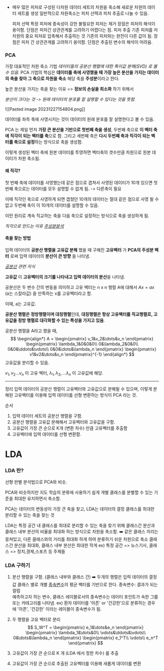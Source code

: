 * 매우 많은 피처로 구성된 다차원 데이터 세트의 차원을 축소해 새로운 차원의 데이터 세트를 생성
	일반적으로 차원축소는 피처 선택과 피처 추출로 나눌 수 있음.
	
	피처 선택
		특정 피처에 종속성이 강한 불필요한 피처는 제거
		장점은 피처의 해석이 용이함.
		단점은 피처간 상관관계를 고려하기 어렵다는 점.
	피처 추출
		기존 피처를 저차원의 중요 피처로 압축해서 추출하는 것
		기존의 피처와는 완전이 다른 값이 됨.
		장점은 피처 간 상관관계를 고려하기 용이함.
		단점은 추출된 변수의 해석이 어려움.


### PCA
가장 대표적인 차원 축소 기법
_데이터들의 공분산 행렬에 대한 특이값 분해(SVD) 로 볼 수 있음._
PCA 기법의 핵심은 **데이터를 축에 사영했을 때 가장 높은 분산을 가지는 데이터의 축을 찾아 그 축으로 차원을 축소**  해당 축을 **주성분**이라고 한다.

높은 분산을 가지는 축을 찾는 이유 => **정보의 손실을 최소화** 하기 위해서

_분산이 크다는 것 -> 원래 데이터의 분포를 잘 설명할 수 있다는 것을 뜻함._

![[Pasted image 20231227154804.png]]

데이터를 좌측 축에 사영시키는 것이 데이터의 원래 분포를 잘 설명한다고 볼 수 있음.

PCA 는 제일 먼저 **가장 큰 분산을 기반으로 첫번째 축을 생성**, 두번째 축으로 **이 벡터 축에 직각이 되는 벡터를 축**으로 함. 그리고 세번째 축은 **다시 두번째 축과 직각이 되는 벡터를 축으로 설정**하는 방식으로 축을 생성함.

이렇게 생성된 벡터 축에 원본 데이터를 투영하면 벡터축의 갯수만큼 차원으로 원본 데이터가 차원 축소됨.

#### 왜 직각?
첫 번째 축에 데이터를 사영했는데 같은 점으로 겹쳐서 사영된 데이터가 10개 있으면 첫번째 축으로는 데이터를 모두 설명할 수 없게 됨. -> 다른축이 필요

이때 직각인 축으로 사영하게 되면 겹쳤던 10개의 데이터는 절대 같은 점으로 사영 될 수 없고 두번째 축이 이 10개의 데이터를 설명할 수 있음.

이런 원리로 계속 직교하는 축을 다음 축으로 설정하는 방식으로 축을 생성하게 됨.

_직각으로 만드는 이유  [주성분분석](obsidian://open?vault=TIL_yeonsang&file=TIL%2F%EC%88%98%ED%95%99%2F%EC%A3%BC%EC%84%B1%EB%B6%84%20%EB%B6%84%EC%84%9D)_


#### 축을 찾는 방법
입력 데이터의 **공분산 행렬을 고유값 분해** 했을 때 구해진 **고유벡터** 가 **PCA의 주성분 벡터** 로써 입력 데이터의 **분산이 큰 방향** 을 나타냄.

_[공분산](https://kh-mo.github.io/notation/2021/01/02/covariance/) 관련 지식_

**고유값** 이 **고유벡터의 크기를 나타내고 입력 데이터의 분산**을 나타냄.

공분산은 두 변수 간의 변동을 의미하고 고유 벡터는 n x n 행렬 A에 대해서 $Ax = ax$ (a는 스칼라값) 을 만족하는 x를 고유벡터라고 함.

이때, a는 고유값.

**공분산 행렬은 정방행렬이며 대칭행렬**인데, **대칭행렬은 항상 고유벡터를 직교행렬로, 고유값을 정방 행렬로 대각화할 수 있는 특성을 가지고 있음**.

공분산 행렬을 A라고 했을 때,
$$
\begin{align*}
A = \begin{pmatrix}
v_1&v_2&\dots&v_n
\end{pmatrix}
\begin{pmatrix}
\lambda_1&0&0&0\\
0&\lambda_2&0&0\\
0&0&\ddots&\vdots\\
0&0&\dots&\lambda_n
\end{pmatrix}
\begin{pmatrix}
v1&v2&\dots&v_n
\end{pmatrix}^{-1}
\end{align*}
$$
고유값을 분리할 수 있음.

$v_1,v_2\dots v_n$ 이 고유 벡터, $\lambda_1,\lambda_2,\dots \lambda_n$ 이 고유값에 해당.



----
정리
입력 데이터의 공분산 행렬이 고유벡터와 고유값으로 분해될 수 있으며, 이렇게 분해된 고유벡터를 이용해 입력 데이터를 선형 변환하는 방식이 PCA 라는 것.

순서
1. 입력 데이터 세트의 공분산 행렬을 구함.
2. 공분산 행렬을 고유값 분해해서 고유벡터와 고유값을 구함.
3. 고유값이 가장 큰 순으로 K개 (변환 차수) 만큼 고유벡터를 추출함
4. 고유벡터에 입력 데이터를 선형 변환함.





# LDA 

### LDA 란?
선형 판별 분석법으로 PCA와 비슷.

PCA와 비슷하지만 지도 학습의 분류에 사용하기 쉽게 개별 클래스를 분별할 수 있는 기준을 최대한 유지하면서 축소함.

PCA는 데이터의 변동성이 가장 큰 축을 찾고, LDA는 데이터의 결정 클래스를 최대한 분리할 수 있는 축을 찾는 것

LDA는 특정 공간 내 클래스를 최대로 분리할 수 있는 축을 찾기 위해 클래스간 분산과 클래스 내부 분산의 비율을 최대화 하는 방식으로 차원을 축소함.
➡️ 같은 클래스 끼리는 뭉쳐있고, 다른 클래스와의 거리를 최대화 하게 하여 분류하기 쉬운 차원으로 축소
클래스간 분산을 최대화, 클래스 내부 분산은 최대한 작게
	ex) 특정 공간 => 뉴스기사,        클래스 => 정치,경제,스포츠 등 주제들

### LDA 구하기
1. 분산 행렬을 구함. (클래스 내부와 클래스 간)
	 ➡️ 두개의 행렬은 입력 데이터의 결정 값 클래스 별로 개별 [종속변수](obsidian://open?vault=TIL_yeonsang&file=TIL%2F%EB%8D%B0%EC%9D%B4%ED%84%B0%20%EB%B6%84%EC%84%9D%2F%ED%94%BC%EC%B2%98)의 평균 벡터를 기반으로 한다.
	 종속변수: 결과가 되는 컬럼  
		 예측하고자 하는 변수, 클래스 레이블로서의 종속변수는 데이터 포인트가 속한 그룹 또는 카테고리를 나타냄.
		 ex) 환자 데이터를 '아픈' or '건강한'으로 분류하는 경우에 '아픈', '건강한' 이라는 레이블이 종속변수가 됨.
2. 두 행렬을 고유 벡터로 분리
	$$ 
	S_W^T = 
	\begin{pmatrix}
	e_1&\dots&e_n
	\end{pmatrix}
	\begin{pmatrix}
	\lambda_1&\dots&0\\
	\vdots&\ddots&\vdots\\
	0&\dots&\lambda_n
	\end{pmatrix}
	\begin{pmatrix}
	e_1^T\\
	\vdots\\
	e_n^T
	\end{pmatrix}
	 $$
	 
3. 고유값이 가장 큰 순으로 K 개 (LDA 에서 정한 차수) 를 추출
4. 고유값이 가장 큰 순으로 추출된 고유벡터를 이용해 새롭게 데이터를 변환

